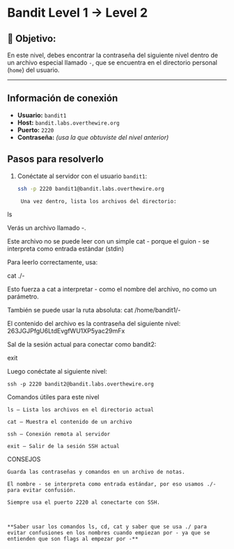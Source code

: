 # Bandit Level 1 → Level 2


## 🎯 Objetivo:
En este nivel, debes encontrar la contraseña del siguiente nivel dentro de un archivo especial llamado `-`, que se encuentra en el directorio personal (`home`) del usuario.

---
## Información de conexión

- **Usuario:** `bandit1`  
- **Host:** `bandit.labs.overthewire.org`  
- **Puerto:** `2220`  
- **Contraseña:** _(usa la que obtuviste del nivel anterior)_

## Pasos para resolverlo

1. Conéctate al servidor con el usuario `bandit1`:

   ```bash
   ssh -p 2220 bandit1@bandit.labs.overthewire.org

    Una vez dentro, lista los archivos del directorio:

ls

Verás un archivo llamado -.

Este archivo no se puede leer con un simple cat - porque el guion - se interpreta como entrada estándar (stdin)

Para leerlo correctamente, usa:

cat ./-

Esto fuerza a cat a interpretar - como el nombre del archivo, no como un parámetro.

También se puede usar la ruta absoluta: cat /home/bandit1/-

El contenido del archivo es la contraseña del siguiente nivel: 263JGJPfgU6LtdEvgfWU1XP5yac29mFx

Sal de la sesión actual para conectar como bandit2:

exit

Luego conéctate al siguiente nivel:

    ssh -p 2220 bandit2@bandit.labs.overthewire.org

Comandos útiles para este nivel

    ls — Lista los archivos en el directorio actual

    cat — Muestra el contenido de un archivo

    ssh — Conexión remota al servidor

    exit — Salir de la sesión SSH actual

CONSEJOS

    Guarda las contraseñas y comandos en un archivo de notas.

    El nombre - se interpreta como entrada estándar, por eso usamos ./- para evitar confusión.

    Siempre usa el puerto 2220 al conectarte con SSH.



    **Saber usar los comandos ls, cd, cat y saber que se usa ./ para evitar confusiones en los nombres cuando empiezan por - ya que se entienden que son flags al empezar por -**
